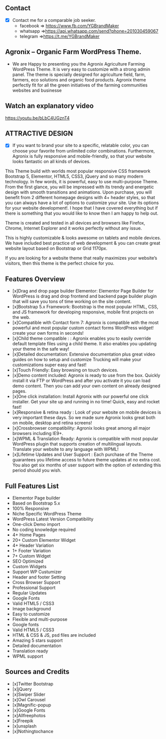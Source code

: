 
## Contact 

- [x] Contact me for a comparable job seeker.
	- facebook => https://www.fb.com/YGBrandMaker
	- whatsapp =>https://api.whatsapp.com/send?phone=201030459067
	- telegram =>https://t.me/YGBrandMaker

##  Agronix – Organic Farm WordPress Theme.



- We are Happy to presenting you the Agronix Agriculture Farming WordPress Theme. It is very easy to customize with a strong admin panel. The theme is specially designed for agriculture field, farm, farmers, eco solutions and organic food products. Agronix theme perfectly fit for all the green initiatives of the farming communities websites and businesse

## Watch an explanatory video

https://youtu.be/bLbC4UGznT4


## ATTRACTIVE DESIGN



- [x] If you want to brand your site to a specific, relatable color, you can choose your favorite from unlimited color combinations. Furthermore, Agronix is fully responsive and mobile-friendly, so that your website looks fantastic on all kinds of devices.

This Theme build with worlds most popular responsive CSS framework Bootstrap 5, Elementor, HTML5, CSS3, jQuery and so many modern technology. In few words, it is powerful, easy to use multi-purpose Theme. From the first glance, you will be impressed with its trendy and energetic design with smooth transitions and animations. Upon purchase, you will benefit from 2 different homepage designs with 4+ header styles, so that you can always have a lot of options to customize your site. Use its options for your website development!. I hope that I have covered everything but if there is something that you would like to know then I am happy to help out.

Theme is created and tested in all devices and browsers like Firefox, Chrome, Internet Explorer and it works perfectly without any issue.

This is highly customizable & looks awesome on tablets and mobile devices. We have included best practice of web development & you can create great website layout based on Bootstrap or Grid 1170px.

If you are looking for a website theme that really maximizes your website’s visitors, then this theme is the perfect choice for you.

## Features Overview



- [x]Drag and drop page builder Elementor:
Elementor Page Builder for WordPress is drag and drop frontend and backend page builder plugin that will save you tons of time working on the site content.
- [x]Bootstrap 5.x Framework:
Bootstrap is the most popular HTML, CSS, and JS framework for developing responsive, mobile first projects on the web.
- [x]Compatible with Contact form 7:
Agronix is compatible with the most powerful and most popular custom contact forms WordPress widget! create your own forms in seconds!
- [x]Child theme compatible : :
Agronix enables you to easily override default template files using a child theme. It also enables you updating your theme in the safe way!
- [x]Detailed documentation:
Extensive documentation plus great video guides on how to setup and customize Trucking will make your customizations super easy and fast!
- [x]Touch Friendly:
Easy browsing on touch devices.
- [x]Demo content included:
Agronix is ready to use from the box. Quickly install it via FTP or WordPress and after you activate it you can load demo content. Then you can add your own content on already designed pages.
- [x]One click installation:
Install Agronix with our powerful one click installer. Get your site up and running in no time! Quick, easy and rocket fast!
- [x]Responsive & retina ready :
Look of your website on mobile devices is very important these days. So we made sure Agronix looks great both on mobile, desktop and retina screens!
- [x]Crossbrowser compatibility:
Agronix looks great among all major browsers including IE9+.
- [x]WPML & Translation Ready:
Agronix is compatible with most popular WordPress plugin that supports creation of multilingual layouts. Translate your website to any language with WPML!
- [x]Lifetime Updates and User Support :
Each purchase of the Theme guarantees you lifetime access to future theme updates at no extra cost. You also get six months of user support with the option of extending this period should you wish.


## Full Features List

- Elementor Page builder
- Based on Bootstrap 5.x
- 100% Responsive
- Niche Specific WordPress Theme
- WordPress Latest Version Compatibility
- One-click Demo import
- No coding knowledge required
- 4+ Home Pages
- 20+ Custom Elementor Widget
- 4+ Header Variation
- 1+ Footer Variation
- 7+ Custom Widget
- SEO Optimized
- Custom Widgets
- Support WP Custumizer
- Header and footer Setting
- Cross Browser Support
- Professional Support
- Regular Updates
- Google Fonts
- Valid HTML5 / CSS3
- Image background
- Easy to customize
- Flexible and multi-purpose
- Google fonts
- Valid HTML5 / CSS3
- HTML & CSS & JS, psd files are included
- Amazing 5 stars support
- Detailed documentation
- Translation ready
- WPML support

## Sources and Credits

- [x]Twitter Bootstrap
- [x]jQuery
- [x]Swiper Slider
- [x]Owl Carousel
- [x]Magnific-popup
- [x]Google Fonts
- [x]Allfreephotos
- [x]Freepik
- [x]unsplash
- [x]Nothingtochance
